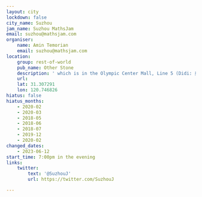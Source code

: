```yaml
---
layout: city
lockdown: false
city_name: Suzhou
jam_name: Suzhou MathsJam
email: suzhou@mathsjam.com
organiser:
    name: Amin Temorian
    email: suzhou@mathsjam.com
location:
    group: rest-of-world
    pub_name: Other Stone
    description: ' which is in the Olympic Center Mall, Line 5 (Didi: 奥体中心商业广场-下沉广场中新大道东999号)'
    url:
    lat: 31.307291
    lon: 120.746826
hiatus: false
hiatus_months:
    - 2020-02
    - 2020-03
    - 2018-05
    - 2018-06
    - 2018-07
    - 2019-12
    - 2020-02
changed_dates:
    - 2023-06-12
start_time: 7:00pm in the evening
links:
    twitter:
        text: '@SuzhouJ'
        url: https://twitter.com/SuzhouJ

---
```


